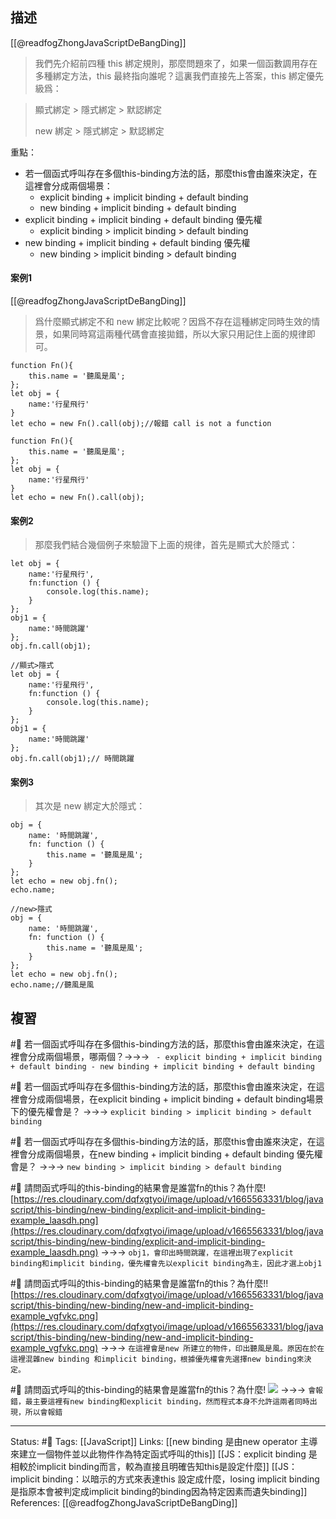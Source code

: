 ## 描述

[[@readfogZhongJavaScriptDeBangDing]]
> 我們先介紹前四種 this 綁定規則，那麼問題來了，如果一個函數調用存在多種綁定方法，this 最終指向誰呢？這裏我們直接先上答案，this 綁定優先級爲：


> 顯式綁定 > 隱式綁定 > 默認綁定
>
>new 綁定 > 隱式綁定 > 默認綁定


重點：
- 若一個函式呼叫存在多個this-binding方法的話，那麼this會由誰來決定，在這裡會分成兩個場景：
	- explicit binding + implicit binding + default binding
	- new binding + implicit binding + default binding
- explicit binding + implicit binding + default binding 優先權
	- explicit binding > implicit binding > default binding
- new binding + implicit binding + default binding 優先權
	- new binding > implicit binding > default binding

#### 案例1
[[@readfogZhongJavaScriptDeBangDing]]
> 爲什麼顯式綁定不和 new 綁定比較呢？因爲不存在這種綁定同時生效的情景，如果同時寫這兩種代碼會直接拋錯，所以大家只用記住上面的規律即可。
```
function Fn(){
    this.name = '聽風是風';
};
let obj = {
    name:'行星飛行'
}
let echo = new Fn().call(obj);//報錯 call is not a function
```


```
function Fn(){
    this.name = '聽風是風';
};
let obj = {
    name:'行星飛行'
}
let echo = new Fn().call(obj);
```

#### 案例2
> 那麼我們結合幾個例子來驗證下上面的規律，首先是顯式大於隱式：
```
let obj = {
    name:'行星飛行',
    fn:function () {
        console.log(this.name);
    }
};
obj1 = {
    name:'時間跳躍'
};
obj.fn.call(obj1);
```

```
//顯式>隱式
let obj = {
    name:'行星飛行',
    fn:function () {
        console.log(this.name);
    }
};
obj1 = {
    name:'時間跳躍'
};
obj.fn.call(obj1);// 時間跳躍
```


#### 案例3 
> 其次是 new 綁定大於隱式：
```
obj = {
    name: '時間跳躍',
    fn: function () {
        this.name = '聽風是風';
    }
};
let echo = new obj.fn();
echo.name;
```



```
//new>隱式
obj = {
    name: '時間跳躍',
    fn: function () {
        this.name = '聽風是風';
    }
};
let echo = new obj.fn();
echo.name;//聽風是風
```


## 複習

#🧠 若一個函式呼叫存在多個this-binding方法的話，那麼this會由誰來決定，在這裡會分成兩個場景，哪兩個？->->-> `	- explicit binding + implicit binding + default binding - new binding + implicit binding + default binding`


#🧠 若一個函式呼叫存在多個this-binding方法的話，那麼this會由誰來決定，在這裡會分成兩個場景，在explicit binding + implicit binding + default binding場景下的優先權會是？ ->->-> `explicit binding > implicit binding > default binding`

#🧠 若一個函式呼叫存在多個this-binding方法的話，那麼this會由誰來決定，在這裡會分成兩個場景，在new binding + implicit binding + default binding 優先權會是？ ->->-> `new binding > implicit binding > default binding`

#🧠 請問函式呼叫的this-binding的結果會是誰當fn的this？為什麼![https://res.cloudinary.com/dqfxgtyoi/image/upload/v1665563331/blog/javascript/this-binding/new-binding/explicit-and-implicit-binding-example_laasdh.png](https://res.cloudinary.com/dqfxgtyoi/image/upload/v1665563331/blog/javascript/this-binding/new-binding/explicit-and-implicit-binding-example_laasdh.png) ->->-> `obj1，會印出時間跳躍，在這裡出現了explicit binding和implicit binding，優先權會先以explicit binding為主，因此才選上obj1`

#🧠 請問函式呼叫的this-binding的結果會是誰當fn的this？為什麼!![https://res.cloudinary.com/dqfxgtyoi/image/upload/v1665563331/blog/javascript/this-binding/new-binding/new-and-implicit-binding-example_vgfvkc.png](https://res.cloudinary.com/dqfxgtyoi/image/upload/v1665563331/blog/javascript/this-binding/new-binding/new-and-implicit-binding-example_vgfvkc.png) ->->-> `在這裡會是new 所建立的物件，印出聽風是風。原因在於在這裡混雜new binding 和implicit binding，根據優先權會先選擇new binding來決定。`

#🧠 請問函式呼叫的this-binding的結果會是誰當fn的this？為什麼! ![](https://res.cloudinary.com/dqfxgtyoi/image/upload/v1665563938/blog/javascript/this-binding/new-binding/new-and-explicit-binding-example_tmm8oa.png) ->->-> `會報錯，最主要這裡有new binding和explicit binding，然而程式本身不允許這兩者同時出現，所以會報錯`





---
Status: #🌱 
Tags:
[[JavaScript]]
Links:
[[new binding 是由new operator 主導來建立一個物件並以此物件作為特定函式呼叫的this]]
[[JS：explicit binding 是相較於implicit binding而言，較為直接且明確告知this是設定什麼]]
[[JS：implicit binding：以暗示的方式來表達this 設定成什麼，losing implicit binding 是指原本會被判定成implicit binding的binding因為特定因素而遺失binding]]
References:
[[@readfogZhongJavaScriptDeBangDing]]
